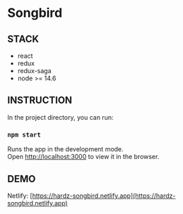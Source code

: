 

# Songbird

## STACK
* react
* redux
* redux-saga
* node >= 14.6

## INSTRUCTION

In the project directory, you can run:

### `npm start`

Runs the app in the development mode.<br />
Open [http://localhost:3000](http://localhost:3000) to view it in the browser.

## DEMO

Netlify: [https://hardz-songbird.netlify.app](https://hardz-songbird.netlify.app)